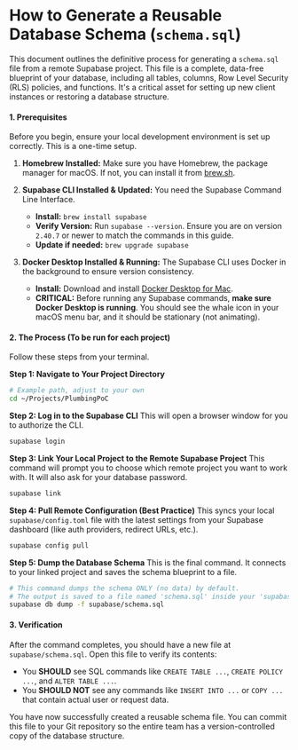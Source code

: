 # **How to Generate a Reusable Database Schema (`schema.sql`)**

This document outlines the definitive process for generating a `schema.sql` file from a remote Supabase project. This file is a complete, data-free blueprint of your database, including all tables, columns, Row Level Security (RLS) policies, and functions. It's a critical asset for setting up new client instances or restoring a database structure.

#### **1. Prerequisites**

Before you begin, ensure your local development environment is set up correctly. This is a one-time setup.

1.  **Homebrew Installed:** Make sure you have Homebrew, the package manager for macOS. If not, you can install it from [brew.sh](https://brew.sh/).

2.  **Supabase CLI Installed & Updated:** You need the Supabase Command Line Interface.
    *   **Install:** `brew install supabase`
    *   **Verify Version:** Run `supabase --version`. Ensure you are on version `2.40.7` or newer to match the commands in this guide.
    *   **Update if needed:** `brew upgrade supabase`

3.  **Docker Desktop Installed & Running:** The Supabase CLI uses Docker in the background to ensure version consistency.
    *   **Install:** Download and install [Docker Desktop for Mac](https://www.docker.com/products/docker-desktop/).
    *   **CRITICAL:** Before running any Supabase commands, **make sure Docker Desktop is running**. You should see the whale icon in your macOS menu bar, and it should be stationary (not animating).

#### **2. The Process (To be run for each project)**

Follow these steps from your terminal.

**Step 1: Navigate to Your Project Directory**
```bash
# Example path, adjust to your own
cd ~/Projects/PlumbingPoC
```

**Step 2: Log in to the Supabase CLI**
This will open a browser window for you to authorize the CLI.
```bash
supabase login
```

**Step 3: Link Your Local Project to the Remote Supabase Project**
This command will prompt you to choose which remote project you want to work with. It will also ask for your database password.
```bash
supabase link
```

**Step 4: Pull Remote Configuration (Best Practice)**
This syncs your local `supabase/config.toml` file with the latest settings from your Supabase dashboard (like auth providers, redirect URLs, etc.).
```bash
supabase config pull
```

**Step 5: Dump the Database Schema**
This is the final command. It connects to your linked project and saves the schema blueprint to a file.
```bash
# This command dumps the schema ONLY (no data) by default.
# The output is saved to a file named 'schema.sql' inside your 'supabase' directory.
supabase db dump -f supabase/schema.sql
```

#### **3. Verification**

After the command completes, you should have a new file at `supabase/schema.sql`. Open this file to verify its contents:
*   You **SHOULD** see SQL commands like `CREATE TABLE ...`, `CREATE POLICY ...`, and `ALTER TABLE ...`.
*   You **SHOULD NOT** see any commands like `INSERT INTO ...` or `COPY ...` that contain actual user or request data.

You have now successfully created a reusable schema file. You can commit this file to your Git repository so the entire team has a version-controlled copy of the database structure.

